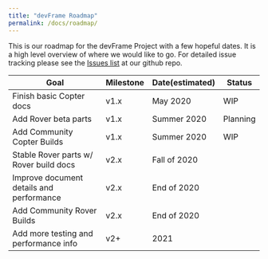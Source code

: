 ```yaml
---
title: "devFrame Roadmap"
permalink: /docs/roadmap/
---
```


This is our roadmap for the devFrame Project with a few hopeful dates.  It is a high level overview of where we would like to go.  For detailed issue tracking please see the [Issues list](https://github.com/goodrobots/devFrame/issues) at our github repo.


Goal | Milestone | Date(estimated) | Status
---|---|---|---
Finish basic Copter docs | v1.x | May 2020 | WIP
Add Rover beta parts | v1.x | Summer 2020 | Planning
Add Community Copter Builds | v1.x | Summer 2020 | WIP
Stable Rover parts w/ Rover build docs | v2.x | Fall of 2020 | 
Improve document details and performance | v2.x | End of 2020 |
Add Community Rover Builds | v2.x | End of 2020 |
Add more testing and performance info | v2+ | 2021 | 
